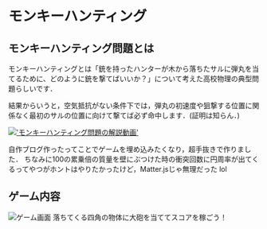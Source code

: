 # モンキーハンティング

## モンキーハンティング問題とは
モンキーハンティングとは「銃を持ったハンターが木から落ちたサルに弾丸を当てるために、どのように銃を撃てばいいか？」について考えた高校物理の典型問題らしいです．<br>

結果からいうと，空気抵抗がない条件下では，弾丸の初速度や狙撃する位置に関係なく最初のサルの位置に向けて撃てば必ず命中します．(証明は知らん．)

[!['モンキーハンティング問題の解説動画'](https://github.com/user-attachments/assets/e0db6b53-a81f-4976-b8d5-20cd465fb621)](https://www.youtube.com/watch?v=_PJPAgaQxjo&embeds_referring_euri=https%3A%2F%2Fwww.bing.com%2F&embeds_referring_origin=https%3A%2F%2Fwww.bing.com&source_ve_path=Mjg2NjY)

自作ブログ作ったってことでゲームを埋め込みたくなり，超手抜きで作りました．
ちなみに100の累乗倍の質量を壁にぶつけた時の衝突回数に円周率が出てくるってやつがホントはやりたかったけど，Matter.jsじゃ無理だった lol

## ゲーム内容

![ゲーム画面](https://github.com/user-attachments/assets/1f06b155-3ac6-4ed9-b00d-c37da74065e1)
落ちてくる四角の物体に大砲を当ててスコアを稼ごう！
